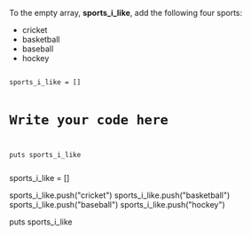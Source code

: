 To the empty array,
**sports_i_like**, add
the following four sports:

- cricket
- basketball
- baseball
- hockey

<codeblock language="ruby" type="exercise" testMode="fixedInput">
<code>
sports_i_like = []

# Write your code here

puts sports_i_like

</code>

<solution>
sports_i_like = []

sports_i_like.push("cricket")
sports_i_like.push("basketball")
sports_i_like.push("baseball")
sports_i_like.push("hockey")

puts sports_i_like

</solution>
</codeblock>
